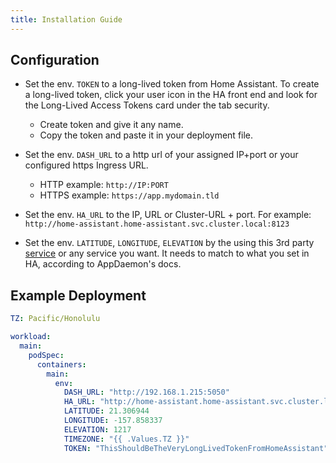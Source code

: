 ```yaml
---
title: Installation Guide
---
```


## Configuration

- Set the env. `TOKEN` to a long-lived token from Home Assistant. To create a long-lived token, click your user icon in the HA front end and look for the Long-Lived Access Tokens card under the tab security.

  - Create token and give it any name.
  - Copy the token and paste it in your deployment file.

- Set the env. `DASH_URL` to a http url of your assigned IP+port or your configured https Ingress URL.
  - HTTP example: `http://IP:PORT`
  - HTTPS example: `https://app.mydomain.tld`
- Set the env. `HA_URL` to the IP, URL or Cluster-URL + port. For example: `http://home-assistant.home-assistant.svc.cluster.local:8123`

- Set the env. `LATITUDE`, `LONGITUDE`, `ELEVATION` by the using this 3rd party [service](https://www.latlong.net/) or any service you want. It needs to match to what you set in HA, according to AppDaemon's docs.

## Example Deployment

```yaml
TZ: Pacific/Honolulu

workload:
  main:
    podSpec:
      containers:
        main:
          env:
            DASH_URL: "http://192.168.1.215:5050"
            HA_URL: "http://home-assistant.home-assistant.svc.cluster.local:8123"
            LATITUDE: 21.306944
            LONGITUDE: -157.858337
            ELEVATION: 1217
            TIMEZONE: "{{ .Values.TZ }}"
            TOKEN: "ThisShouldBeTheVeryLongLivedTokenFromHomeAssistant"
```
          